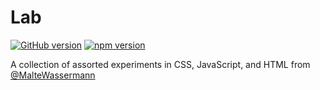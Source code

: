 # Lab

[![GitHub version](https://badge.fury.io/gh/maltewassermann%2Flab.svg)](https://badge.fury.io/gh/maltewassermann%2Flab)
[![npm version](https://badge.fury.io/gh/maltewassermann%2Flab.svg)](https://badge.fury.io/gh/maltewassermann%2Flab)

A collection of assorted experiments in CSS, JavaScript, and HTML from [@MalteWassermann](http://twitter.com/MalteWassermann)
